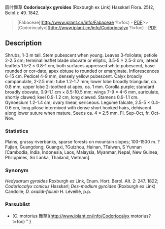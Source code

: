 圆叶舞草 **Codoriocalyx gyroides** (Roxburgh ex Link) Hasskarl Flora. 25(2, Beibl.): 49. 1842.

> [Fabaceae](http://www.iplant.cn/info/Fabaceae ?t=foc) - [PDF](http://iplant.cn/foc/pdf/Fabaceae.pdf)>>[Codoriocalyx](http://www.iplant.cn/info/Codoriocalyx ?t=foc) - [PDF](http://www.iplant.cn/foc/pdf/Codoriocalyx.pdf)

## Description

Shrubs, 1-3 m tall. Stem pubescent when young. Leaves 3-foliolate; petiole 2-2.5 cm; terminal leaflet blade obovate or elliptic, 3.5-5 × 2.5-3 cm, lateral leaflets 1.5-2 × 0.8-1 cm, both surfaces appressed white pubescent, base rounded or cor-date, apex obtuse to rounded or emarginate. Inflorescences 6-15 cm. Pedicel 4-9 mm, densely yellow pubescent. Calyx broadly campanulate, 2-2.5 mm; tube 1.2-1.7 mm; lower lobe broadly triangular, ca. 0.8 mm, upper lobe 2-toothed at apex, ca. 1 mm. Corolla purple; standard broadly obovate, 0.9-1.1 cm × 8.5-10.5 mm; wings 7-9 × 4-6 mm, auriculate, shortly clawed; keel 0.9-1.2 cm, long clawed. Stamens 0.9-1.1 cm. Gynoecium 1.2-1.4 cm; ovary linear, sericeous. Legume falcate, 2.5-5 × 0.4-0.6 cm, long pilose intermixed with dense short hooked hairs, dehiscent along lower suture when mature. Seeds ca. 4 × 2.5 mm. Fl. Sep-Oct, fr. Oct-Nov.

### Statistics
Plains, grassy riverbanks, sparse forests on mountain slopes; 100-1500 m. ?Fujian, Guangdong, Guangxi, ?Guizhou, Hainan, ?Taiwan, S Yunnan [Cambodia, India, Indonesia, Laos, Malaysia, Myanmar, Nepal, New Guinea, Philippines, Sri Lanka, Thailand, Vietnam].

### Synonym
*Hedysarum gyroides* Roxburgh ex Link, Enum. Hort. Berol. Alt. 2: 247. 1822; *Codoriocalyx conicus* Hasskarl; *Des-modium gyroides* (Roxburgh ex Link) Candolle; *D. oxalidi-folium* H. Léveillé, p.p.

### Parsublist

* [C.  motorius  舞草](http://www.iplant.cn/info/Codoriocalyx motorius?t=foc)
"
}